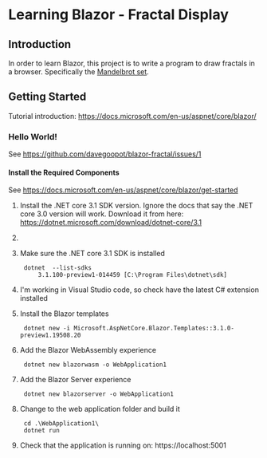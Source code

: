 # Learning Blazor - Fractal Display

## Introduction

In order to learn Blazor, this project is to write a program to draw fractals in a browser.
Specifically the [Mandelbrot set](https://en.wikipedia.org/wiki/Mandelbrot_set).

## Getting Started

Tutorial introduction: https://docs.microsoft.com/en-us/aspnet/core/blazor/

### Hello World!

See https://github.com/davegoopot/blazor-fractal/issues/1

#### Install the Required Components

See https://docs.microsoft.com/en-us/aspnet/core/blazor/get-started

1. Install the .NET core 3.1 SDK version. Ignore the docs that say the .NET core 3.0 version will work. Download it from here: https://dotnet.microsoft.com/download/dotnet-core/3.1 
1.  
1. Make sure the .NET core 3.1 SDK is installed

        dotnet  --list-sdks
            3.1.100-preview1-014459 [C:\Program Files\dotnet\sdk]
1. I'm working in Visual Studio code, so check have the latest C# extension installed
1. Install the Blazor templates

        dotnet new -i Microsoft.AspNetCore.Blazor.Templates::3.1.0-preview1.19508.20

1. Add the Blazor WebAssembly experience

        dotnet new blazorwasm -o WebApplication1

1. Add the Blazor Server experience

        dotnet new blazorserver -o WebApplication1

1. Change to the web application folder and build it

        cd .\WebApplication1\
        dotnet run

1. Check that the application is running on: https://localhost:5001



